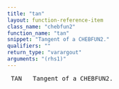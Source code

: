```yaml
---
title: "tan"
layout: function-reference-item
class_name: "chebfun2"
function_name: "tan"
snippet: "Tangent of a CHEBFUN2."
qualifiers: ""
return_type: "varargout"
arguments: "(rhs1)"
---
```


<pre class="help-text"> TAN   Tangent of a CHEBFUN2.
</pre>